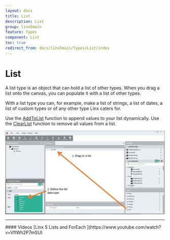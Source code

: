 ```yaml
---
layout: docs
title: List
description: List
group: linx5main
feature: Types
component: List
toc: true
redirect_from: docs/linx5main/Types/List/index
---
```

List
====

A list type is an object that can hold a list of other types. When you drag a list onto the canvas, you can populate it with a list of other types.

With a list type you can, for example, make a list of strings, a list of dates, a list of custom types or of any other type Linx caters for.

Use the [AddToList](https://linx.software/plugins/BuiltIn/Functions/AddToList/) function to append values to your list dynamically. Use the [ClearList](https://linx.software/plugins/BuiltIn/Functions/ClearList/) function to remove all values from a list. 

![](list-view.png)

<hr>
#### Videos
[Linx 5 Lists and ForEach ](https://www.youtube.com/watch?v=VfIWh2P7mSU)
